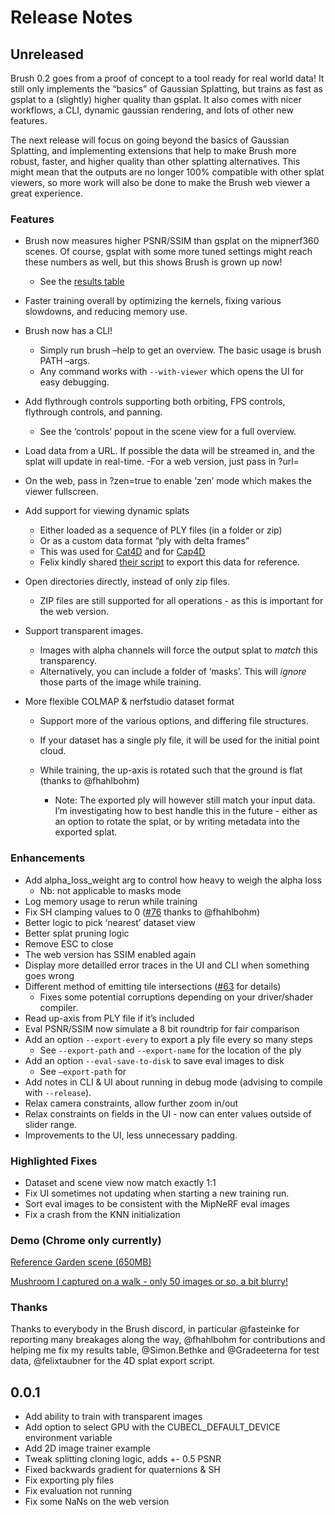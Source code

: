 # Release Notes

## Unreleased

Brush 0.2 goes from a proof of concept to a tool ready for real world data! It still only implements the “basics” of Gaussian Splatting, but trains as fast as gsplat to a (slightly) higher quality than gsplat. It also comes with nicer workflows, a CLI, dynamic gaussian rendering, and lots of other new features.

The next release will focus on going beyond the basics of Gaussian Splatting, and implementing extensions that help to make Brush more robust, faster, and higher quality than other splatting alternatives. This might mean that the outputs are no longer 100% compatible with other splat viewers, so more work will also be done to make the Brush web viewer a great experience.

### Features

- Brush now measures higher PSNR/SSIM than gsplat on the mipnerf360 scenes. Of course, gsplat with some more tuned settings might reach these numbers as well, but this shows Brush is grown up now!
  - See the [results table](https://github.com/ArthurBrussee/brush?tab=readme-ov-file#results)

- Faster training overall by optimizing the kernels, fixing various slowdowns, and reducing memory use.

- Brush now has a CLI!
  - Simply run brush –help to get an overview. The basic usage is brush PATH –args.
  - Any command works with `--with-viewer` which opens the UI for easy debugging.

- Add flythrough controls supporting both orbiting, FPS controls, flythrough controls, and panning.
  - See the ‘controls’ popout in the scene view for a full overview.

- Load data from a URL. If possible the data will be streamed in, and the splat will update in real-time.
  -For a web version, just pass in ?url=

- On the web, pass in ?zen=true to enable ‘zen’ mode which makes the viewer fullscreen.

- Add support for viewing dynamic splats
  - Either loaded as a sequence of PLY files (in a folder or zip)
  - Or as a custom data format “ply with delta frames”
  - This was used for [Cat4D](https://cat-4d.github.io/) and for [Cap4D](https://felixtaubner.github.io/cap4d/)
  - Felix kindly shared [their script](https://github.com/felixtaubner/brush_avatar/) to export this data for reference.

- Open directories directly, instead of only zip files.
  - ZIP files are still supported for all operations - as this is important for the web version.

- Support transparent images.
  - Images with alpha channels will force the output splat to _match_ this transparency.
  - Alternatively, you can include a folder of ‘masks’. This will _ignore_ those parts of the image while training.

- More flexible COLMAP & nerfstudio dataset format
  - Support more of the various options, and differing file structures.
  - If your dataset has a single ply file, it will be used for the initial point cloud.

  - While training, the up-axis is rotated such that the ground is flat (thanks to @fhahlbohm)
    - Note: The exported ply will however still match your input data. I’m investigating how to best handle this in the future - either as an option to rotate the splat, or by writing metadata into the exported splat.

### Enhancements

- Add alpha_loss_weight arg to control how heavy to weigh the alpha loss
  - Nb: not applicable to masks mode
- Log memory usage to rerun while training
- Fix SH clamping values to 0 ([#76](https://github.com/ArthurBrussee/brush/pull/76) thanks to @fhahlbohm)
- Better logic to pick ‘nearest’ dataset view
- Better splat pruning logic
- Remove ESC to close
- The web version has SSIM enabled again
- Display more detailled error traces in the UI and CLI when something goes wrong
- Different method of emitting tile intersections ([#63](https://github.com/ArthurBrussee/brush/pull/63) for details)
  - Fixes some potential corruptions depending on your driver/shader compiler.
- Read up-axis from PLY file if it’s included
- Eval PSNR/SSIM now simulate a 8 bit roundtrip for fair comparison
- Add an option `--export-every` to export a ply file every so many steps
  - See `--export-path` and `--export-name` for the location of the ply
- Add an option `--eval-save-to-disk` to save eval images to disk
  - See `–export-path` for
- Add notes in CLI & UI about running in debug mode (advising to compile with  `--release`).
- Relax camera constraints, allow further zoom in/out
- Relax constraints on fields in the UI - now can enter values outside of slider range.
- Improvements to the UI, less unnecessary padding.

### Highlighted Fixes
- Dataset and scene view now match exactly 1:1
- Fix UI sometimes not updating when starting a new training run.
- Sort eval images to be consistent with the MipNeRF eval images
- Fix a crash from the KNN initialization

### Demo (Chrome only currently)

[Reference Garden scene (650MB)](https://arthurbrussee.github.io/brush-demo/?url=https://f005.backblazeb2.com/file/brush-splats-bakfiets/garden.ply&focal=1.0&zen=true)

[Mushroom I captured on a walk - only 50 images or so, a bit blurry!](https://arthurbrussee.github.io/brush-demo/?url=https://f005.backblazeb2.com/file/brush-splats-bakfiets/mushroom_centered.ply&zen=true&focal=1.5)

### Thanks

Thanks to everybody in the Brush discord, in particular @fasteinke for reporting many breakages along the way, @fhahlbohm for contributions and helping me fix my results table, @Simon.Bethke and @Gradeeterna for test data, @felixtaubner for the 4D splat export script.


## 0.0.1

- Add ability to train with transparent images
- Add option to select GPU with the CUBECL_DEFAULT_DEVICE environment variable
- Add 2D image trainer example
- Tweak splitting cloning logic, adds +- 0.5 PSNR
- Fixed backwards gradient for quaternions & SH
- Fix exporting ply files
- Fix evaluation not running
- Fix some NaNs on the web version
